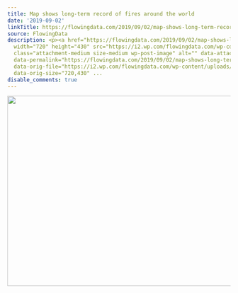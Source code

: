 ```yaml
---
title: Map shows long-term record of fires around the world
date: '2019-09-02'
linkTitle: https://flowingdata.com/2019/09/02/map-shows-long-term-record-of-fires-around-the-world/
source: FlowingData
description: <p><a href="https://flowingdata.com/2019/09/02/map-shows-long-term-record-of-fires-around-the-world/"><img
  width="720" height="430" src="https://i2.wp.com/flowingdata.com/wp-content/uploads/2019/09/fire-record-map.gif?fit=720%2C430&amp;ssl=1"
  class="attachment-medium size-medium wp-post-image" alt="" data-attachment-id="57100"
  data-permalink="https://flowingdata.com/2019/09/02/map-shows-long-term-record-of-fires-around-the-world/fire-record-map/"
  data-orig-file="https://i2.wp.com/flowingdata.com/wp-content/uploads/2019/09/fire-record-map.gif?fit=720%2C430&amp;ssl=1"
  data-orig-size="720,430" ...
disable_comments: true
---
```

<p><a href="https://flowingdata.com/2019/09/02/map-shows-long-term-record-of-fires-around-the-world/"><img width="720" height="430" src="https://i2.wp.com/flowingdata.com/wp-content/uploads/2019/09/fire-record-map.gif?fit=720%2C430&amp;ssl=1" class="attachment-medium size-medium wp-post-image" alt="" data-attachment-id="57100" data-permalink="https://flowingdata.com/2019/09/02/map-shows-long-term-record-of-fires-around-the-world/fire-record-map/" data-orig-file="https://i2.wp.com/flowingdata.com/wp-content/uploads/2019/09/fire-record-map.gif?fit=720%2C430&amp;ssl=1" data-orig-size="720,430" ...